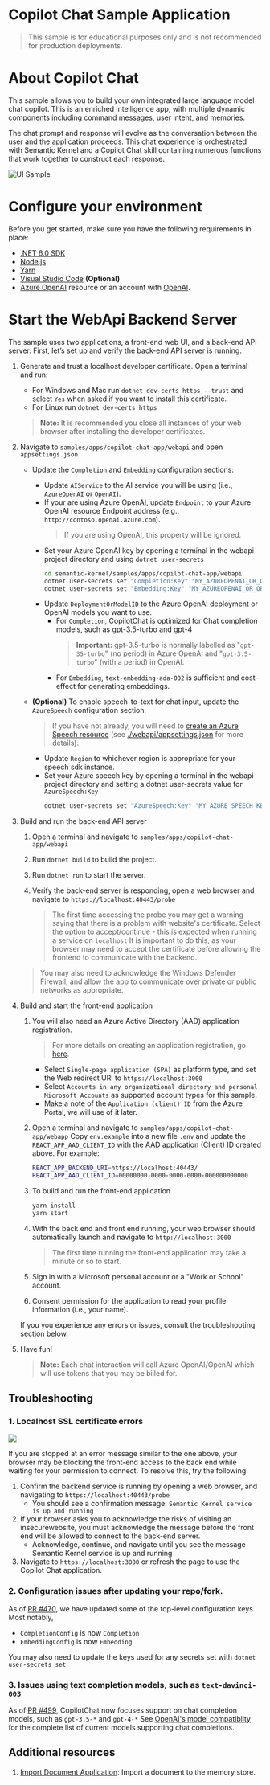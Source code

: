# Copilot Chat Sample Application
> This  sample is for educational purposes only and is not recommended for production deployments.

# About Copilot Chat
This sample allows you to build your own integrated large language model chat copilot.
This is an enriched intelligence app, with multiple dynamic components including 
command messages, user intent, and memories.

The chat prompt and response will evolve as the conversation between the user and the application proceeds. 
This chat experience is orchestrated with Semantic Kernel and a Copilot Chat skill containing numerous
functions that work together to construct each response.

![UI Sample](images/UI-Sample.png)

# Configure your environment
Before you get started, make sure you have the following requirements in place:
- [.NET 6.0 SDK](https://dotnet.microsoft.com/en-us/download/dotnet/6.0)
- [Node.js](https://nodejs.org/en/download)
- [Yarn](https://classic.yarnpkg.com/lang/en/docs/install)
- [Visual Studio Code](https://code.visualstudio.com/Download) **(Optional)** 
- [Azure OpenAI](https://aka.ms/oai/access) resource or an account with [OpenAI](https://platform.openai.com).

# Start the WebApi Backend Server
The sample uses two applications, a front-end web UI, and a back-end API server.
First, let’s set up and verify the back-end API server is running.

1. Generate and trust a localhost developer certificate. Open a terminal and run:
   - For Windows and Mac run `dotnet dev-certs https --trust` and select `Yes` when asked if you want to install this certificate.
   - For Linux run `dotnet dev-certs https`
   > **Note:** It is recommended you close all instances of your web browser after installing the developer certificates.

1. Navigate to `samples/apps/copilot-chat-app/webapi` and open `appsettings.json`
   - Update the `Completion` and `Embedding` configuration sections:
     - Update `AIService` to the AI service you will be using (i.e., `AzureOpenAI` or `OpenAI`).
     - If your are using Azure OpenAI, update `Endpoint` to your Azure OpenAI resource Endpoint address (e.g.,  
       `http://contoso.openai.azure.com`).
        > If you are using OpenAI, this property will be ignored.
     - Set your Azure OpenAI key by opening a terminal in the webapi project directory and using `dotnet user-secrets`
       ```bash
       cd semantic-kernel/samples/apps/copilot-chat-app/webapi
       dotnet user-secrets set "Completion:Key" "MY_AZUREOPENAI_OR_OPENAI_KEY"
       dotnet user-secrets set "Embedding:Key" "MY_AZUREOPENAI_OR_OPENAI_KEY"
       ```
     - Update `DeploymentOrModelID` to the Azure OpenAI deployment or OpenAI models you want to use. 
       - For `Completion`, CopilotChat is optimized for Chat completion models, such as gpt-3.5-turbo and gpt-4
         > **Important:** gpt-3.5-turbo is normally labelled as "`gpt-35-turbo`" (no period) in Azure OpenAI and "`gpt-3.5-turbo`" (with a period) in OpenAI.
       - For `Embedding`, `text-embedding-ada-002` is sufficient and cost-effect for generating embeddings.
   
   - **(Optional)** To enable speech-to-text for chat input, update the `AzureSpeech` configuration section:
     > If you have not already, you will need to [create an Azure Speech resource](https://ms.portal.azure.com/#create/Microsoft.CognitiveServicesSpeechServices) 
       (see [./webapi/appsettings.json](webapi/appsettings.json) for more details).
     - Update `Region` to whichever region is appropriate for your speech sdk instance.
     - Set your Azure speech key by opening a terminal in the webapi project directory and setting
       a dotnet user-secrets value for `AzureSpeech:Key`
       ```bash
       dotnet user-secrets set "AzureSpeech:Key" "MY_AZURE_SPEECH_KEY" 
       ```

1. Build and run the back-end API server
    1. Open a terminal and navigate to `samples/apps/copilot-chat-app/webapi`
    
    1. Run `dotnet build` to build the project.
    
    1. Run `dotnet run` to start the server.
    
    1. Verify the back-end server is responding, open a web browser and navigate to `https://localhost:40443/probe`
       > The first time accessing the probe you may get a warning saying that there is a problem with website's certificate. 
         Select the option to accept/continue - this is expected when running a service on `localhost`
         It is important to do this, as your browser may need to accept the certificate before allowing the frontend to communicate with the backend.

      > You may also need to acknowledge the Windows Defender Firewall, and allow the app to communicate over private or public networks as appropriate.
 
1. Build and start the front-end application
   1. You will also need an Azure Active Directory (AAD) application registration. 
      > For more details on creating an application registration, go [here](https://learn.microsoft.com/en-us/azure/active-directory/develop/quickstart-register-app).
      - Select `Single-page application (SPA)` as platform type, and set the Web redirect URI to `https://localhost:3000`
      - Select `Accounts in any organizational directory and personal Microsoft Accounts` as supported account types for this sample.
      - Make a note of the `Application (client) ID` from the Azure Portal, we will use of it later.

   1. Open a terminal and navigate to `samples/apps/copilot-chat-app/webapp` Copy `env.example` into a new 
      file `.env` and update the `REACT_APP_AAD_CLIENT_ID` with the AAD application (Client) ID created above.
      For example:
      ```bash
      REACT_APP_BACKEND_URI=https://localhost:40443/
      REACT_APP_AAD_CLIENT_ID=00000000-0000-0000-0000-000000000000
      ```
   
   1. To build and run the front-end application
      ```bash
      yarn install
      yarn start
      ```
   
   1. With the back end and front end running, your web browser should automatically launch and navigate to `http://localhost:3000`
      > The first time running the front-end application may take a minute or so to start.
   
   1. Sign in with a Microsoft personal account or a "Work or School" account. 
   
   1. Consent permission for the application to read your profile information (i.e., your name).
    
    If you you experience any errors or issues, consult the troubleshooting section below.

1. Have fun! 
   > **Note:** Each chat interaction will call Azure OpenAI/OpenAI which will use tokens that you may be billed for.

## Troubleshooting
### 1. Localhost SSL certificate errors
![](images/Cert-Issue.png)

If you are stopped at an error message similar to the one above, your browser may be blocking the front-end access 
to the back end while waiting for your permission to connect. To resolve this, try the following:

1. Confirm the backend service is running by opening a web browser, and navigating to `https://localhost:40443/probe`
   - You should see a confirmation message: `Semantic Kernel service is up and running`
1. If your browser asks you to acknowledge the risks of visiting an insecurewebsite, you must acknowledge the 
   message before the front end will be allowed to connect to the back-end server. 
   - Acknowledge, continue, and navigate until you see the message Semantic Kernel service is up and running
1. Navigate to `https://localhost:3000` or refresh the page to use the Copilot Chat application.

### 2. Configuration issues after updating your repo/fork.
As of [PR #470](https://github.com/microsoft/semantic-kernel/pull/470), we have updated some of the top-level
configuration keys. Most notably, 
  - `CompletionConfig` is now `Completion` 
  - `EmbeddingConfig` is now `Embedding`
  
You may also need to update the keys used for any secrets set with `dotnet user-secrets set` 

### 3. Issues using text completion models, such as `text-davinci-003`
As of [PR #499](https://github.com/microsoft/semantic-kernel/pull/499), CopilotChat now focuses support on chat completion models, such as `gpt-3.5-*` and `gpt-4-*`
See [OpenAI's model compatiblity](https://platform.openai.com/docs/models/model-endpoint-compatibility) for
the complete list of current models supporting chat completions.

## Additional resources

1. [Import Document Application](./importdocument/README.md): Import a document to the memory store.
